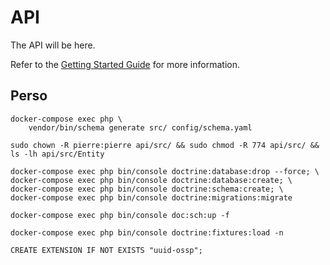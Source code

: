 # API

The API will be here.

Refer to the [Getting Started Guide](https://api-platform.com/docs/distribution) for more information.

## Perso
```shell
docker-compose exec php \
    vendor/bin/schema generate src/ config/schema.yaml
```
```shell
sudo chown -R pierre:pierre api/src/ && sudo chmod -R 774 api/src/ && ls -lh api/src/Entity
```
```shell
docker-compose exec php bin/console doctrine:database:drop --force; \
docker-compose exec php bin/console doctrine:database:create; \
docker-compose exec php bin/console doctrine:schema:create; \
docker-compose exec php bin/console doctrine:migrations:migrate
```
```shell
docker-compose exec php bin/console doc:sch:up -f
```
```shell
docker-compose exec php bin/console doctrine:fixtures:load -n
```
```postgresql
CREATE EXTENSION IF NOT EXISTS "uuid-ossp";
```
